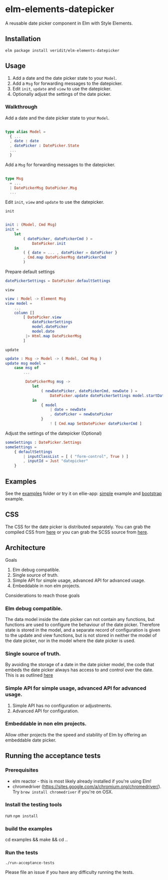 # elm-elements-datepicker

A reusable date picker component in Elm with Style Elements.

## Installation

``` shell
elm package install veridit/elm-elements-datepicker
```

## Usage

1. Add a date and the date picker state to your `Model`.
2. Add a `Msg` for forwarding messages to the datepicker.
3. Edit `init`, `update` and `view` to use the datepicker.
4. Optionally adjust the settings of the date picker.


### Walkthrough

Add a date and the date picker state to your `Model`.
```elm
   
type alias Model =
  { ...
  , date : date
  , datePicker : DatePicker.State
  ...
  }

```

Add a `Msg` for forwarding messages to the datepicker.

```elm
   
type Msg
  = ...
  | DatePickerMsg DatePicker.Msg
  ...
```


Edit `init`, `view` and `update` to use the datepicker.

`init`

```elm
   
init : (Model, Cmd Msg)
init = 
    let
        ( datePicker, datePickerCmd ) =
            DatePicker.init 
    in
        ( { date = ... , datePicker = datePicker }
        , Cmd.map DatePickerMsg datePickerCmd
        )
```

Prepare default settings

```elm
datePickerSettings = DatePicker.defaultSettings
```

`view`

```elm
view : Model -> Element Msg
view model =
    ...
    column []
        [ DatePicker.view
            datePickerSettings
            model.datePicker
            model.date
         |> Html.map DatePickerMsg
        ]
```

`update`

```elm
update : Msg -> Model -> ( Model, Cmd Msg )
update msg model =
    case msg of
        ...

         DatePickerMsg msg ->
            let
                ( newDatePicker, datePickerCmd, newDate ) =
                    DatePicker.update datePickerSettings model.startDatePicker msg model.date
            in
                { model
                    | date = newDate
                    , datePicker = newDatePicker
                }
                    ! [ Cmd.map SetDatePicker datePickerCmd ]

```

Adjust the settings of the datepicker (Optional)

```elm
someSettings : DatePicker.Settings
someSettings = 
    { defaultSettings
        | inputClassList = [ ( "form-control", True ) ]
        , inputId = Just "datepicker"
    }
```


## Examples

See the [examples][examples] folder or try it on ellie-app: [simple] example and [bootstrap] example.

[examples]: https://github.com/elm-community/elm-datepicker/tree/master/examples
[simple]: https://ellie-app.com/5QFsDgQVva1/0
[bootstrap]: https://ellie-app.com/pwGJj5T6TBa1/0


## CSS

The CSS for the date picker is distributed separately.  You can grab
the compiled CSS from [here][compiled] or you can grab the SCSS source
from [here][scss].

[compiled]: https://github.com/elm-community/elm-datepicker/blob/master/css/elm-datepicker.css
[scss]: https://github.com/elm-community/elm-datepicker/blob/master/css/elm-datepicker.scss


## Architecture

Goals

1. Elm debug compatible.
2. Single source of truth.
3. Simple API for simple usage, advanced API for advanced usage.
4. Embeddable in non elm projects.

Considerations to reach those goals

### Elm debug compatible.

The data model inside the date picker can not contain any functions, but functions are used to configure the
behaviour of the date picker. Therefore state is stored in the model, and a separate record of configuration
is given to the update and view functions, but is not stored in neither the model of the date picker,
nor in the model where the date picker is used.

### Single source of truth.
By avoiding the storage of a date in the date picker model, the code that embeds the date picker always
has access to and control over the date. This is as outlined [here](https://github.com/evancz/elm-sortable-table#single-source-of-truth)


### Simple API for simple usage, advanced API for advanced usage.

1. Simple API has no configuration or adjustments.
2. Advanced API for configuration.

### Embeddable in non elm projects.
Allow other projects the the speed and stability of Elm by offering an embeddable date picker.

## Running the acceptance tests
### Prerequisites

- elm reactor - this is most likely already installed if you're using Elm!
- chromedriver (https://sites.google.com/a/chromium.org/chromedriver/).
  Try `brew install chromedriver` if you're on OSX.


### Install the testing tools
run `npm install`

### build the examples
cd examples && make && cd ..

### Run the tests
`./run-acceptance-tests`

Please file an issue if you have any difficulty running the tests.

